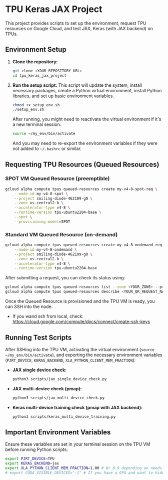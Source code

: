 # TPU Keras JAX Project

This project provides scripts to set up the environment, request TPU resources on Google Cloud,
and test JAX, Keras (with JAX backend) on TPUs.

## Environment Setup

1.  **Clone the repository:**
    ```bash
    git clone <YOUR_REPOSITORY_URL>
    cd tpu_keras_jax_project
    ```

2.  **Run the setup script:**
    This script will update the system, install necessary packages, create a Python virtual environment,
    install Python libraries, and set up basic environment variables.
    ```bash
    chmod +x setup_env.sh
    ./setup_env.sh
    ```
    After running, you might need to reactivate the virtual environment if it's a new terminal session:
    ```bash
    source ~/my_env/bin/activate
    ```
    And you may need to re-export the environment variables if they were not added to `~/.bashrc` or similar.

## Requesting TPU Resources (Queued Resources)
### SPOT VM Queued Resource (preemptible)
```bash
gcloud alpha compute tpus queued-resources create my-v4-8-spot-req \
    --node-id my-v4-8-spot \
    --project smiling-diode-462109-g0 \
    --zone us-central2-b \
    --accelerator-type v4-8 \
    --runtime-version tpu-ubuntu2204-base \
    --spot \
    --provisioning-model=SPOT
```

### Standard VM Queued Resource (on-demand)
```bash
gcloud alpha compute tpus queued-resources create my-v4-8-ondemand-req \
    --node-id my-v4-8-ondemand \
    --project smiling-diode-462109-g0 \
    --zone us-central2-b \
    --accelerator-type v4-8 \
    --runtime-version tpu-ubuntu2204-base
```

After submitting a request, you can check its status using:
```bash
gcloud alpha compute tpus queued-resources list --zone <YOUR_ZONE> --project <YOUR_PROJECT_ID>
gcloud alpha compute tpus queued-resources describe <YOUR_QR_REQUEST_NAME> --zone <YOUR_ZONE> --project <YOUR_PROJECT_ID>
```
Once the Queued Resource is provisioned and the TPU VM is ready, you can SSH into the node.

* If you wand ssh from local, check: https://cloud.google.com/compute/docs/connect/create-ssh-keys

## Running Test Scripts

After SSHing into the TPU VM, activating the virtual environment (`source ~/my_env/bin/activate`), and exporting the necessary environment variables (`PJRT_DEVICE`, `KERAS_BACKEND`, `XLA_PYTHON_CLIENT_MEM_FRACTION`):

*   **JAX single device check:**
    ```bash
    python3 scripts/jax_single_device_check.py
    ```

*   **JAX multi-device check (pmap):**
    ```bash
    python3 scripts/jax_multi_device_check.py
    ```

*   **Keras multi-device training check (pmap with JAX backend):**
    ```bash
    python3 scripts/keras_multi_device_training.py
    ```

## Important Environment Variables

Ensure these variables are set in your terminal session on the TPU VM before running Python scripts:

```bash
export PJRT_DEVICE=TPU
export KERAS_BACKEND=jax
export XLA_PYTHON_CLIENT_MEM_FRACTION=1.00 # Or 0.9 depending on needs
# export CUDA_VISIBLE_DEVICES="-1" # If you have a GPU and want to hide it from JAX/TF
```
